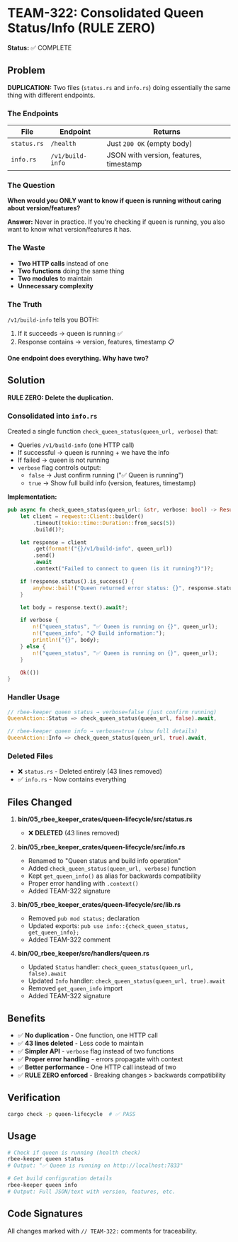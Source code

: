 # TEAM-322: Consolidated Queen Status/Info (RULE ZERO)

**Status:** ✅ COMPLETE

## Problem

**DUPLICATION:** Two files (`status.rs` and `info.rs`) doing essentially the same thing with different endpoints.

### The Endpoints

| File | Endpoint | Returns |
|------|----------|---------|
| `status.rs` | `/health` | Just `200 OK` (empty body) |
| `info.rs` | `/v1/build-info` | JSON with version, features, timestamp |

### The Question

**When would you ONLY want to know if queen is running without caring about version/features?**

**Answer:** Never in practice. If you're checking if queen is running, you also want to know what version/features it has.

### The Waste

- **Two HTTP calls** instead of one
- **Two functions** doing the same thing
- **Two modules** to maintain
- **Unnecessary complexity**

### The Truth

`/v1/build-info` tells you BOTH:
1. If it succeeds → queen is running ✅
2. Response contains → version, features, timestamp 📋

**One endpoint does everything. Why have two?**

## Solution

**RULE ZERO: Delete the duplication.**

### Consolidated into `info.rs`

Created a single function `check_queen_status(queen_url, verbose)` that:
- Queries `/v1/build-info` (one HTTP call)
- If successful → queen is running + we have the info
- If failed → queen is not running
- `verbose` flag controls output:
  - `false` → Just confirm running ("✅ Queen is running")
  - `true` → Show full build info (version, features, timestamp)

**Implementation:**
```rust
pub async fn check_queen_status(queen_url: &str, verbose: bool) -> Result<()> {
    let client = reqwest::Client::builder()
        .timeout(tokio::time::Duration::from_secs(5))
        .build()?;

    let response = client
        .get(format!("{}/v1/build-info", queen_url))
        .send()
        .await
        .context("Failed to connect to queen (is it running?)")?;

    if !response.status().is_success() {
        anyhow::bail!("Queen returned error status: {}", response.status());
    }

    let body = response.text().await?;

    if verbose {
        n!("queen_status", "✅ Queen is running on {}", queen_url);
        n!("queen_info", "📋 Build information:");
        println!("{}", body);
    } else {
        n!("queen_status", "✅ Queen is running on {}", queen_url);
    }

    Ok(())
}
```

### Handler Usage

```rust
// rbee-keeper queen status → verbose=false (just confirm running)
QueenAction::Status => check_queen_status(queen_url, false).await,

// rbee-keeper queen info → verbose=true (show full details)
QueenAction::Info => check_queen_status(queen_url, true).await,
```

### Deleted Files

- ❌ `status.rs` - Deleted entirely (43 lines removed)
- ✅ `info.rs` - Now contains everything

## Files Changed

1. **bin/05_rbee_keeper_crates/queen-lifecycle/src/status.rs**
   - ❌ **DELETED** (43 lines removed)

2. **bin/05_rbee_keeper_crates/queen-lifecycle/src/info.rs**
   - Renamed to "Queen status and build info operation"
   - Added `check_queen_status(queen_url, verbose)` function
   - Kept `get_queen_info()` as alias for backwards compatibility
   - Proper error handling with `.context()`
   - Added TEAM-322 signature

3. **bin/05_rbee_keeper_crates/queen-lifecycle/src/lib.rs**
   - Removed `pub mod status;` declaration
   - Updated exports: `pub use info::{check_queen_status, get_queen_info};`
   - Added TEAM-322 comment

4. **bin/00_rbee_keeper/src/handlers/queen.rs**
   - Updated `Status` handler: `check_queen_status(queen_url, false).await`
   - Updated `Info` handler: `check_queen_status(queen_url, true).await`
   - Removed `get_queen_info` import
   - Added TEAM-322 signature

## Benefits

- ✅ **No duplication** - One function, one HTTP call
- ✅ **43 lines deleted** - Less code to maintain
- ✅ **Simpler API** - `verbose` flag instead of two functions
- ✅ **Proper error handling** - errors propagate with context
- ✅ **Better performance** - One HTTP call instead of two
- ✅ **RULE ZERO enforced** - Breaking changes > backwards compatibility

## Verification

```bash
cargo check -p queen-lifecycle  # ✅ PASS
```

## Usage

```bash
# Check if queen is running (health check)
rbee-keeper queen status
# Output: "✅ Queen is running on http://localhost:7833"

# Get build configuration details
rbee-keeper queen info
# Output: Full JSON/text with version, features, etc.
```

## Code Signatures

All changes marked with `// TEAM-322:` comments for traceability.
